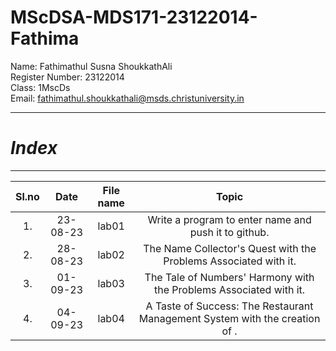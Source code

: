 # MScDSA-MDS171-23122014-Fathima

Name: Fathimathul Susna ShoukkathAli     
Register Number: 23122014    
Class: 1MscDs   
Email: fathimathul.shoukkathali@msds.christuniversity.in




***
# ***Index***
***                              



|Sl.no|Date|File name|Topic|
|:----:|:----:|:---:|:----:|
|1.|23-08-23|lab01|Write a program to enter name and push it to github.|   
|2.|28-08-23|lab02|The Name Collector's Quest with the Problems Associated with it.|     
|3.|01-09-23|lab03|The Tale of Numbers' Harmony with the Problems Associated with it.|      
|4.|04-09-23|lab04|A Taste of Success: The Restaurant Management System with the creation of .|            
